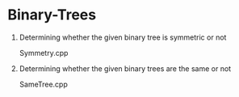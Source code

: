 # Binary-Trees

1) Determining whether the given binary tree is symmetric or not
  
    Symmetry.cpp

2) Determining whether the given binary trees are the same or not

    SameTree.cpp
